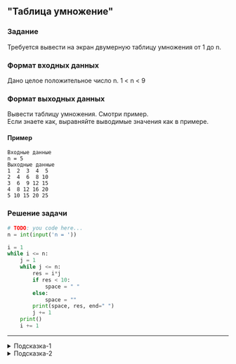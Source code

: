 ## "Таблица умножение"

### Задание

Требуется вывести на экран двумерную таблицу умножения от 1 до n.

### Формат входных данных

Дано целое положительное число n. 1 < n < 9

### Формат выходных данных

Вывести таблицу умножения. Смотри пример.\
Если знаете как, выравняйте выводимые значения как в примере.

#### Пример
```
Входные данные
n = 5
Выходные данные
1  2  3  4  5  
2  4  6  8 10 
3  6  9 12 15 
4  8 12 16 20 
5 10 15 20 25
```

### Решение задачи

```python
# TODO: you code here...
n = int(input('n = '))

i = 1
while i <= n:
    j = 1
    while j <= n:
        res = i*j
        if res < 10:
            space = " "
        else:
            space = ""
        print(space, res, end=" ")
        j += 1
    print()
    i += 1
```

---

<details>
<summary>Подсказка-1</summary>
Для решения задачи вам понадобятся вложенные циклы.

```python
while ...:  # внешний цикл
    while ...:  # внутренний цикл
        ...
```
Внешний цикл будет перебирать числа из диапазона [1, n], а внутренний выводить строку для каждого числа диапазона.
</details>

<details>
<summary>Подсказка-2</summary>
Чтобы выводить значение print'ами на одной строке, используйте:

```python
print(1, end=" ")
print(2, end=" ")
print(3, end=" ")
...
```
</details>
